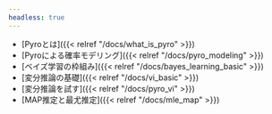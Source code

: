 ```yaml
---
headless: true
---
```


- [Pyroとは]({{< relref "/docs/what_is_pyro" >}})
- [Pyroによる確率モデリング]({{< relref "/docs/pyro_modeling" >}})
- [ベイズ学習の枠組み]({{< relref "/docs/bayes_learning_basic" >}})
- [変分推論の基礎]({{< relref "/docs/vi_basic" >}})
- [変分推論を試す]({{< relref "/docs/pyro_vi" >}})
- [MAP推定と最尤推定]({{< relref "/docs/mle_map" >}})
<br/>
<br/>
